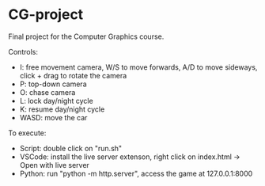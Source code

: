 # CG-project
Final project for the Computer Graphics course.

Controls:
- I: free movement camera, W/S to move forwards, A/D to move sideways, click + drag to rotate the camera
- P: top-down camera
- O: chase camera
- L: lock day/night cycle
- K: resume day/night cycle
- WASD: move the car

To execute:
- Script: double click on "run.sh"
- VSCode: install the live server extenson, right click on index.html -> Open with live server
- Python: run "python -m http.server", access the game at 127.0.0.1:8000